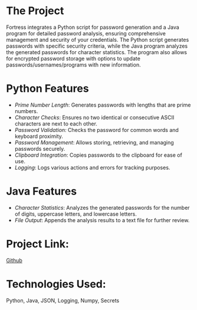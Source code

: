 # The Project

Fortress integrates a Python script for password generation and a Java program for detailed password analysis, ensuring comprehensive management and security of your credentials. The Python script generates passwords with specific security criteria, while the Java program analyzes the generated passwords for character statistics. The program also allows for encrypted password storage with options to update passwords/usernames/programs with new information.

# Python Features
 * _Prime Number Length_: Generates passwords with lengths that are prime numbers.
 * _Character Checks_: Ensures no two identical or consecutive ASCII characters are next to each other.
 * _Password Validation:_ Checks the password for common words and keyboard proximity.
 * _Password Management_: Allows storing, retrieving, and managing passwords securely.
 * _Clipboard Integration_: Copies passwords to the clipboard for ease of use.
 * _Logging_: Logs various actions and errors for tracking purposes.


# Java Features
 * _Character Statistics_: Analyzes the generated passwords for the number of digits, uppercase letters, and lowercase letters.
 * _File Output_: Appends the analysis results to a text file for further review.

# Project Link:
[Github](https://github.com/dzlotn/FORTRESS)

# Technologies Used:
Python, Java, JSON, Logging, Numpy, Secrets
